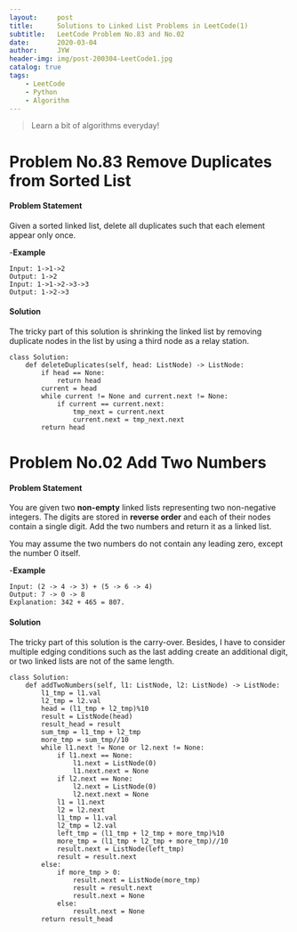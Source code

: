 ```yaml
---
layout:     post
title:      Solutions to Linked List Problems in LeetCode(1)
subtitle:   LeetCode Problem No.83 and No.02
date:       2020-03-04
author:     JYW
header-img: img/post-200304-LeetCode1.jpg
catalog: true
tags:
    - LeetCode
    - Python
    - Algorithm
---
```


>Learn a bit of algorithms everyday!

# Problem No.83 Remove Duplicates from Sorted List

#### Problem Statement

Given a sorted linked list, delete all duplicates such that each element appear only once.

-**Example**
```
Input: 1->1->2
Output: 1->2
Input: 1->1->2->3->3
Output: 1->2->3
```

#### Solution

The tricky part of this solution is shrinking the linked list by removing duplicate nodes in the list by using a third node as a relay station.
```
class Solution:
    def deleteDuplicates(self, head: ListNode) -> ListNode:
        if head == None:
            return head
        current = head
        while current != None and current.next != None:
            if current == current.next:
                tmp_next = current.next
                current.next = tmp_next.next
        return head
``` 

# Problem No.02 Add Two Numbers

#### Problem Statement

You are given two **non-empty** linked lists representing two non-negative integers. The digits are stored in **reverse order** and each of their nodes contain a single digit. Add the two numbers and return it as a linked list.

You may assume the two numbers do not contain any leading zero, except the number 0 itself.

-**Example**
```
Input: (2 -> 4 -> 3) + (5 -> 6 -> 4)
Output: 7 -> 0 -> 8
Explanation: 342 + 465 = 807.
```

#### Solution

The tricky part of this solution is the carry-over. Besides, I have to consider multiple edging conditions such as the last adding create an additional digit, or two linked lists are not of the same length.
```
class Solution:
    def addTwoNumbers(self, l1: ListNode, l2: ListNode) -> ListNode:
        l1_tmp = l1.val
        l2_tmp = l2.val
        head = (l1_tmp + l2_tmp)%10
        result = ListNode(head)  
        result_head = result
        sum_tmp = l1_tmp + l2_tmp
        more_tmp = sum_tmp//10
        while l1.next != None or l2.next != None:       
            if l1.next == None:
                l1.next = ListNode(0)
                l1.next.next = None
            if l2.next == None:
                l2.next = ListNode(0)
                l2.next.next = None
            l1 = l1.next
            l2 = l2.next
            l1_tmp = l1.val
            l2_tmp = l2.val
            left_tmp = (l1_tmp + l2_tmp + more_tmp)%10
            more_tmp = (l1_tmp + l2_tmp + more_tmp)//10
            result.next = ListNode(left_tmp)
            result = result.next
        else:
            if more_tmp > 0:
                result.next = ListNode(more_tmp)
                result = result.next
                result.next = None
            else:
                result.next = None
        return result_head
``` 